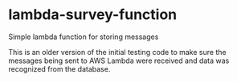# lambda-survey-function
Simple lambda function for storing messages 

This is an older version of the initial testing code to make sure the messages being sent to AWS Lambda were received and data was recognized from the database.
